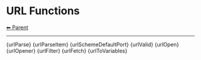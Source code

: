 # URL Functions

<!-- TEMPLATE header 2 -->
[⬅ Parent ](../index.md)
<hr />

{urlParse}
{urlParseItem}
{urlSchemeDefaultPort}
{urlValid}
{urlOpen}
{urlOpener}
{urlFilter}
{urlFetch}
{urlToVariables}
